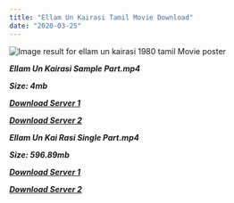 ```yaml
---
title: "Ellam Un Kairasi Tamil Movie Download"
date: "2020-03-25"
---
```


![Image result for ellam un kairasi 1980 tamil Movie poster](https://image.tmdb.org/t/p/original/6xMO8HSEzGZfkfrzoG839JDEAOs.jpg)

**_Ellam Un Kairasi Sample Part.mp4_**

**_Size: 4mb_**

**_[Download Server 1](http://b5.wetransfer.vip/files/{b8ae04a0e9ab0f9e64837bab03a252825878f388f00779843f60cec38aa445db}20Actor{b8ae04a0e9ab0f9e64837bab03a252825878f388f00779843f60cec38aa445db}20Hits{b8ae04a0e9ab0f9e64837bab03a252825878f388f00779843f60cec38aa445db}20Collection/Rajinikanth{b8ae04a0e9ab0f9e64837bab03a252825878f388f00779843f60cec38aa445db}20Movies{b8ae04a0e9ab0f9e64837bab03a252825878f388f00779843f60cec38aa445db}20Collection/Rajinikanth{b8ae04a0e9ab0f9e64837bab03a252825878f388f00779843f60cec38aa445db}20Classic{b8ae04a0e9ab0f9e64837bab03a252825878f388f00779843f60cec38aa445db}20Collection/Ellam{b8ae04a0e9ab0f9e64837bab03a252825878f388f00779843f60cec38aa445db}20Un{b8ae04a0e9ab0f9e64837bab03a252825878f388f00779843f60cec38aa445db}20Kairasi{b8ae04a0e9ab0f9e64837bab03a252825878f388f00779843f60cec38aa445db}20(1980)/Ellam{b8ae04a0e9ab0f9e64837bab03a252825878f388f00779843f60cec38aa445db}20Un{b8ae04a0e9ab0f9e64837bab03a252825878f388f00779843f60cec38aa445db}20Kairasi{b8ae04a0e9ab0f9e64837bab03a252825878f388f00779843f60cec38aa445db}20{b8ae04a0e9ab0f9e64837bab03a252825878f388f00779843f60cec38aa445db}20Sample{b8ae04a0e9ab0f9e64837bab03a252825878f388f00779843f60cec38aa445db}20HD.mp4)_**

**_[Download Server 2](http://b5.wetransfer.vip/files/{b8ae04a0e9ab0f9e64837bab03a252825878f388f00779843f60cec38aa445db}20Actor{b8ae04a0e9ab0f9e64837bab03a252825878f388f00779843f60cec38aa445db}20Hits{b8ae04a0e9ab0f9e64837bab03a252825878f388f00779843f60cec38aa445db}20Collection/Rajinikanth{b8ae04a0e9ab0f9e64837bab03a252825878f388f00779843f60cec38aa445db}20Movies{b8ae04a0e9ab0f9e64837bab03a252825878f388f00779843f60cec38aa445db}20Collection/Rajinikanth{b8ae04a0e9ab0f9e64837bab03a252825878f388f00779843f60cec38aa445db}20Classic{b8ae04a0e9ab0f9e64837bab03a252825878f388f00779843f60cec38aa445db}20Collection/Ellam{b8ae04a0e9ab0f9e64837bab03a252825878f388f00779843f60cec38aa445db}20Un{b8ae04a0e9ab0f9e64837bab03a252825878f388f00779843f60cec38aa445db}20Kairasi{b8ae04a0e9ab0f9e64837bab03a252825878f388f00779843f60cec38aa445db}20(1980)/Ellam{b8ae04a0e9ab0f9e64837bab03a252825878f388f00779843f60cec38aa445db}20Un{b8ae04a0e9ab0f9e64837bab03a252825878f388f00779843f60cec38aa445db}20Kairasi{b8ae04a0e9ab0f9e64837bab03a252825878f388f00779843f60cec38aa445db}20{b8ae04a0e9ab0f9e64837bab03a252825878f388f00779843f60cec38aa445db}20Sample{b8ae04a0e9ab0f9e64837bab03a252825878f388f00779843f60cec38aa445db}20HD.mp4)_**

**_Ellam Un Kai Rasi Single Part.mp4_**

**_Size: 596.89mb_**

**_[Download Server 1](http://b5.wetransfer.vip/files/{b8ae04a0e9ab0f9e64837bab03a252825878f388f00779843f60cec38aa445db}20Actor{b8ae04a0e9ab0f9e64837bab03a252825878f388f00779843f60cec38aa445db}20Hits{b8ae04a0e9ab0f9e64837bab03a252825878f388f00779843f60cec38aa445db}20Collection/Rajinikanth{b8ae04a0e9ab0f9e64837bab03a252825878f388f00779843f60cec38aa445db}20Movies{b8ae04a0e9ab0f9e64837bab03a252825878f388f00779843f60cec38aa445db}20Collection/Rajinikanth{b8ae04a0e9ab0f9e64837bab03a252825878f388f00779843f60cec38aa445db}20Classic{b8ae04a0e9ab0f9e64837bab03a252825878f388f00779843f60cec38aa445db}20Collection/Ellam{b8ae04a0e9ab0f9e64837bab03a252825878f388f00779843f60cec38aa445db}20Un{b8ae04a0e9ab0f9e64837bab03a252825878f388f00779843f60cec38aa445db}20Kairasi{b8ae04a0e9ab0f9e64837bab03a252825878f388f00779843f60cec38aa445db}20(1980)/Ellam{b8ae04a0e9ab0f9e64837bab03a252825878f388f00779843f60cec38aa445db}20Un{b8ae04a0e9ab0f9e64837bab03a252825878f388f00779843f60cec38aa445db}20Kairasi{b8ae04a0e9ab0f9e64837bab03a252825878f388f00779843f60cec38aa445db}20{b8ae04a0e9ab0f9e64837bab03a252825878f388f00779843f60cec38aa445db}20Single{b8ae04a0e9ab0f9e64837bab03a252825878f388f00779843f60cec38aa445db}20Part{b8ae04a0e9ab0f9e64837bab03a252825878f388f00779843f60cec38aa445db}20HD.mp4)_**

**_[Download Server 2](http://b5.wetransfer.vip/files/{b8ae04a0e9ab0f9e64837bab03a252825878f388f00779843f60cec38aa445db}20Actor{b8ae04a0e9ab0f9e64837bab03a252825878f388f00779843f60cec38aa445db}20Hits{b8ae04a0e9ab0f9e64837bab03a252825878f388f00779843f60cec38aa445db}20Collection/Rajinikanth{b8ae04a0e9ab0f9e64837bab03a252825878f388f00779843f60cec38aa445db}20Movies{b8ae04a0e9ab0f9e64837bab03a252825878f388f00779843f60cec38aa445db}20Collection/Rajinikanth{b8ae04a0e9ab0f9e64837bab03a252825878f388f00779843f60cec38aa445db}20Classic{b8ae04a0e9ab0f9e64837bab03a252825878f388f00779843f60cec38aa445db}20Collection/Ellam{b8ae04a0e9ab0f9e64837bab03a252825878f388f00779843f60cec38aa445db}20Un{b8ae04a0e9ab0f9e64837bab03a252825878f388f00779843f60cec38aa445db}20Kairasi{b8ae04a0e9ab0f9e64837bab03a252825878f388f00779843f60cec38aa445db}20(1980)/Ellam{b8ae04a0e9ab0f9e64837bab03a252825878f388f00779843f60cec38aa445db}20Un{b8ae04a0e9ab0f9e64837bab03a252825878f388f00779843f60cec38aa445db}20Kairasi{b8ae04a0e9ab0f9e64837bab03a252825878f388f00779843f60cec38aa445db}20{b8ae04a0e9ab0f9e64837bab03a252825878f388f00779843f60cec38aa445db}20Single{b8ae04a0e9ab0f9e64837bab03a252825878f388f00779843f60cec38aa445db}20Part{b8ae04a0e9ab0f9e64837bab03a252825878f388f00779843f60cec38aa445db}20HD.mp4)_**
